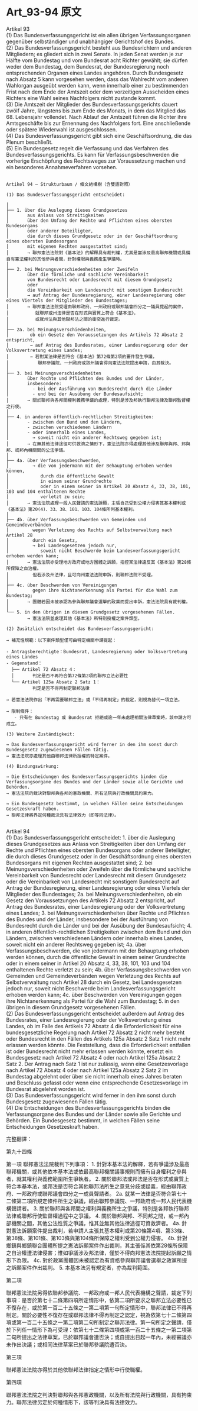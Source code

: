 # Art_93-94 原文



Artikel 93    
(1) Das Bundesverfassungsgericht ist ein allen übrigen Verfassungsorganen gegenüber selbständiger und unabhängiger Gerichtshof des Bundes.  
(2) Das Bundesverfassungsgericht besteht aus Bundesrichtern und anderen Mitgliedern; es gliedert sich in zwei Senate. In jeden Senat werden je zur Hälfte vom Bundestag und vom Bundesrat acht Richter gewählt; sie dürfen weder dem Bundestag, dem Bundesrat, der Bundesregierung noch entsprechenden Organen eines Landes angehören. Durch Bundesgesetz nach Absatz 5 kann vorgesehen werden, dass das Wahlrecht vom anderen Wahlorgan ausgeübt werden kann, wenn innerhalb einer zu bestimmenden Frist nach dem Ende der Amtszeit oder dem vorzeitigen Ausscheiden eines Richters eine Wahl seines Nachfolgers nicht zustande kommt.  
(3) Die Amtszeit der Mitglieder des Bundesverfassungsgerichts dauert zwölf Jahre, längstens bis zum Ende des Monats, in dem das Mitglied das 68. Lebensjahr vollendet. Nach Ablauf der Amtszeit führen die Richter ihre Amtsgeschäfte bis zur Ernennung des Nachfolgers fort. Eine anschließende oder spätere Wiederwahl ist ausgeschlossen.  
(4) Das Bundesverfassungsgericht gibt sich eine Geschäftsordnung, die das Plenum beschließt.  
(5) Ein Bundesgesetz regelt die Verfassung und das Verfahren des Bundesverfassungsgerichts. Es kann für Verfassungsbeschwerden die vorherige Erschöpfung des Rechtsweges zur Voraussetzung machen und ein besonderes Annahmeverfahren vorsehen.  





```

Artikel 94 – Strukturbaum / 條文結構樹（含雙語對照）

(1) Das Bundesverfassungsgericht entscheidet:

│
├── 1. über die Auslegung dieses Grundgesetzes
│       aus Anlass von Streitigkeiten
│       über den Umfang der Rechte und Pflichten eines obersten Bundesorgans
│       oder anderer Beteiligter,
│       die durch dieses Grundgesetz oder in der Geschäftsordnung eines obersten Bundesorgans
│       mit eigenen Rechten ausgestattet sind;
│       → 聯邦憲法法院對《基本法》的解釋具有裁判權，尤其是當涉及最高聯邦機關或具備自有憲法權利的其他參與者間，針對權限與義務產生爭議時。
│
├── 2. bei Meinungsverschiedenheiten oder Zweifeln
│       über die förmliche und sachliche Vereinbarkeit
│       von Bundesrecht oder Landesrecht mit diesem Grundgesetz
│       oder
│       die Vereinbarkeit von Landesrecht mit sonstigem Bundesrecht
│       → auf Antrag der Bundesregierung, einer Landesregierung oder eines Viertels der Mitglieder des Bundestages;
│       → 聯邦憲法法院受理由聯邦政府、一州政府或聯邦議會四分之一議員提起的案件，
│          就聯邦或州法律是否在形式與實質上符合《基本法》，
│          或就州法與其他聯邦法之間的衝突進行裁定。
│
├── 2a. bei Meinungsverschiedenheiten,
│        ob ein Gesetz den Voraussetzungen des Artikels 72 Absatz 2 entspricht,
│        → auf Antrag des Bundesrates, einer Landesregierung oder der Volksvertretung eines Landes;
│        → 若對某法律是否符合《基本法》第72條第2項的要件發生爭議，
│           聯邦參議院、一州政府或該州議會得向憲法法院提出申請，由其裁決。
│
├── 3. bei Meinungsverschiedenheiten
│       über Rechte und Pflichten des Bundes und der Länder,
│       insbesondere:
│         - bei der Ausführung von Bundesrecht durch die Länder
│         - und bei der Ausübung der Bundesaufsicht;
│       → 關於聯邦與各邦間權利義務爭議的處理，特別是涉及邦執行聯邦法律及聯邦監督權之行使。
│
├── 4. in anderen öffentlich-rechtlichen Streitigkeiten:
│       - zwischen dem Bund und den Ländern,
│       - zwischen verschiedenen Ländern
│       - oder innerhalb eines Landes,
│         → soweit nicht ein anderer Rechtsweg gegeben ist;
│       → 在無其他法律途徑可供救濟之情形下，憲法法院亦得處理其他涉及聯邦與邦、邦與邦、或邦內機關間的公法爭議。
│
├── 4a. über Verfassungsbeschwerden,
│         → die von jedermann mit der Behauptung erhoben werden können,
│            durch die öffentliche Gewalt
│            in einem seiner Grundrechte
│            oder in einem seiner in Artikel 20 Absatz 4, 33, 38, 101, 103 und 104 enthaltenen Rechte
│            verletzt zu sein;
│       → 憲法法院處理一般人民聲請的憲法訴願，主張自己受到公權力侵害其基本權利或《基本法》第20(4)、33、38、101、103、104條所列基本權利。
│
├── 4b. über Verfassungsbeschwerden von Gemeinden und Gemeindeverbänden
│         wegen Verletzung des Rechts auf Selbstverwaltung nach Artikel 28
│         durch ein Gesetz,
│         → bei Landesgesetzen jedoch nur,
│            soweit nicht Beschwerde beim Landesverfassungsgericht erhoben werden kann;
│       → 憲法法院亦受理地方政府或地方團體之訴願，指控某法律違反其《基本法》第28條所保障之自治權。
│         但若涉及州法律，且可向州憲法法院申訴，則聯邦法院不受理。
│
├── 4c. über Beschwerden von Vereinigungen
│         gegen ihre Nichtanerkennung als Partei für die Wahl zum Bundestag;
│       → 團體若因未被承認為參與聯邦議會選舉的政黨而提出申訴，憲法法院具有裁判權。
│
└── 5. in den übrigen in diesem Grundgesetz vorgesehenen Fällen.
        → 憲法法院並處理其他《基本法》所特別授權之案件類型。

(2) Zusätzlich entscheidet das Bundesverfassungsgericht:

→ 補充性規範：以下案件類型僅可由特定機關申請提起：

- Antragsberechtigte：Bundesrat, Landesregierung oder Volksvertretung eines Landes
- Gegenstand：
  ├── Artikel 72 Absatz 4：
  │       判定是否不再符合第72條第2項的聯邦立法必要性
  └── Artikel 125a Absatz 2 Satz 1：
          判定是否不得再制定聯邦法律

→ 若憲法法院作出「不再需要聯邦立法」或「不得再制定」的裁定，則視為替代一項立法。

→ 限制條件：
   - 只有在 Bundestag 或 Bundesrat 拒絕或逾一年未處理相關法律草案時，該申請方可成立。

(3) Weitere Zuständigkeit:

→ Das Bundesverfassungsgericht wird ferner in den ihm sonst durch Bundesgesetz zugewiesenen Fällen tätig.  
→ 憲法法院亦處理其他由聯邦法律所授權的特定案件。

(4) Bindungswirkung:

→ Die Entscheidungen des Bundesverfassungsgerichts binden die Verfassungsorgane des Bundes und der Länder sowie alle Gerichte und Behörden.  
→ 憲法法院的裁決對聯邦與各邦的憲政機關、所有法院與行政機關具約束力。

→ Ein Bundesgesetz bestimmt, in welchen Fällen seine Entscheidungen Gesetzeskraft haben.  
→ 聯邦法律將界定何種裁決具有法律效力（即等同法律）。


```



Artikel 94  
(1) Das Bundesverfassungsgericht entscheidet:
	1.	über die Auslegung dieses Grundgesetzes aus Anlass von Streitigkeiten über den Umfang der Rechte und Pflichten eines obersten Bundesorgans oder anderer Beteiligter, die durch dieses Grundgesetz oder in der Geschäftsordnung eines obersten Bundesorgans mit eigenen Rechten ausgestattet sind;
	2.	bei Meinungsverschiedenheiten oder Zweifeln über die förmliche und sachliche Vereinbarkeit von Bundesrecht oder Landesrecht mit diesem Grundgesetz oder die Vereinbarkeit von Landesrecht mit sonstigem Bundesrecht auf Antrag der Bundesregierung, einer Landesregierung oder eines Viertels der Mitglieder des Bundestages;
	2a. bei Meinungsverschiedenheiten, ob ein Gesetz den Voraussetzungen des Artikels 72 Absatz 2 entspricht, auf Antrag des Bundesrates, einer Landesregierung oder der Volksvertretung eines Landes;
	3.	bei Meinungsverschiedenheiten über Rechte und Pflichten des Bundes und der Länder, insbesondere bei der Ausführung von Bundesrecht durch die Länder und bei der Ausübung der Bundesaufsicht;
	4.	in anderen öffentlich-rechtlichen Streitigkeiten zwischen dem Bund und den Ländern, zwischen verschiedenen Ländern oder innerhalb eines Landes, soweit nicht ein anderer Rechtsweg gegeben ist;
	4a. über Verfassungsbeschwerden, die von jedermann mit der Behauptung erhoben werden können, durch die öffentliche Gewalt in einem seiner Grundrechte oder in einem seiner in Artikel 20 Absatz 4, 33, 38, 101, 103 und 104 enthaltenen Rechte verletzt zu sein;
	4b. über Verfassungsbeschwerden von Gemeinden und Gemeindeverbänden wegen Verletzung des Rechts auf Selbstverwaltung nach Artikel 28 durch ein Gesetz, bei Landesgesetzen jedoch nur, soweit nicht Beschwerde beim Landesverfassungsgericht erhoben werden kann;
	4c. über Beschwerden von Vereinigungen gegen ihre Nichtanerkennung als Partei für die Wahl zum Bundestag;
	5. in den übrigen in diesem Grundgesetz vorgesehenen Fällen.  
(2) Das Bundesverfassungsgericht entscheidet außerdem auf Antrag des Bundesrates, einer Landesregierung oder der Volksvertretung eines Landes, ob im Falle des Artikels 72 Absatz 4 die Erforderlichkeit für eine bundesgesetzliche Regelung nach Artikel 72 Absatz 2 nicht mehr besteht oder Bundesrecht in den Fällen des Artikels 125a Absatz 2 Satz 1 nicht mehr erlassen werden könnte. Die Feststellung, dass die Erforderlichkeit entfallen ist oder Bundesrecht nicht mehr erlassen werden könnte, ersetzt ein Bundesgesetz nach Artikel 72 Absatz 4 oder nach Artikel 125a Absatz 2 Satz 2. Der Antrag nach Satz 1 ist nur zulässig, wenn eine Gesetzesvorlage nach Artikel 72 Absatz 4 oder nach Artikel 125a Absatz 2 Satz 2 im Bundestag abgelehnt oder über sie nicht innerhalb eines Jahres beraten und Beschluss gefasst oder wenn eine entsprechende Gesetzesvorlage im Bundesrat abgelehnt worden ist.  
(3) Das Bundesverfassungsgericht wird ferner in den ihm sonst durch Bundesgesetz zugewiesenen Fällen tätig.  
(4) Die Entscheidungen des Bundesverfassungsgerichts binden die Verfassungsorgane des Bundes und der Länder sowie alle Gerichte und Behörden. Ein Bundesgesetz bestimmt, in welchen Fällen seine Entscheidungen Gesetzeskraft haben.

完整翻譯：

第九十四條

第一項
聯邦憲法法院裁判下列事項：
	1. 針對本基本法的解釋，若有爭議涉及最高聯邦機關，或其他依本基本法或依最高聯邦機關議事規則而擁有自身權利之參與者，就其權利與義務範圍所生爭執者。
	2. 關於聯邦法或邦法是否在形式或實質上符合本基本法，或邦法是否符合其他聯邦法所生之意見分歧或疑義，經由聯邦政府、一邦政府或聯邦議會四分之一成員聲請者。
	2a. 就某一法律是否符合第七十二條第二項所規定條件所生之爭議，經由聯邦參議院、一邦政府或一邦人民代表機構聲請者。
	3. 關於聯邦與各邦間之權利與義務所生之爭議，特別是各邦執行聯邦法律或聯邦行使監督權過程中之爭議。
	4. 關於聯邦與邦、不同邦之間，或一邦內部機關之間，其他公法性質之爭議，惟其並無其他法律途徑可資救濟者。
	4a. 針對憲法訴願案件提出裁判，若申請人主張其基本權利或第20條第4項、第33條、第38條、第101條、第103條與第104條所保障之權利受到公權力侵害。
	4b. 針對鄉鎮與鄉鎮聯合團體所提之憲法訴願案件作出裁判，其主張係其依第28條所保障之自治權遭法律侵害；惟如爭議涉及邦法律，僅於不得向邦憲法法院提起訴願之情形下為限。
	4c. 對於政黨團體因未被認定為有資格參與聯邦議會選舉之政黨所提之訴願案件作出裁判。
	5. 本基本法另有規定者，亦為裁判範圍。

第二項

聯邦憲法法院另得依聯邦參議院、一邦政府或一邦人民代表機構之聲請，裁定下列事項：是否於第七十二條第四項所定情形中，依第二項所要求之聯邦立法必要性已不復存在，或於第一百二十五條之一第二項第一句所定情形中，聯邦法律已不得再制定。關於必要性不復存在或聯邦法律不得再制定之認定，視為依第七十二條第四項或第一百二十五條之一第二項第二句所制定之聯邦法律。第一句所定之聲請，僅於下列任一情形下為可受理：依第七十二條第四項或第一百二十五條之一第二項第二句所提出之法律草案，已於聯邦議會遭否決；或自提出日起一年內，未經審議亦未作出決議；或相同法律草案已於聯邦參議院遭否決。

第三項

聯邦憲法法院亦得於其他依聯邦法律指定之情形中行使職權。

第四項

聯邦憲法法院之判決對聯邦與各邦憲政機關，以及所有法院與行政機關，具有拘束力。聯邦法律另定於何種情形下，該等判決具有法律效力。
